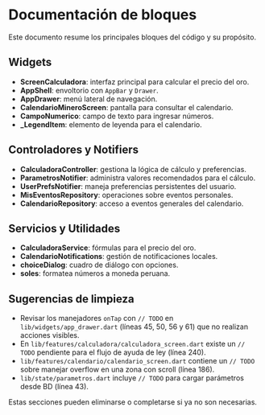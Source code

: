 # Documentación de bloques

Este documento resume los principales bloques del código y su propósito.

## Widgets
- **ScreenCalculadora**: interfaz principal para calcular el precio del oro.
- **AppShell**: envoltorio con `AppBar` y `Drawer`.
- **AppDrawer**: menú lateral de navegación.
- **CalendarioMineroScreen**: pantalla para consultar el calendario.
- **CampoNumerico**: campo de texto para ingresar números.
- **_LegendItem**: elemento de leyenda para el calendario.

## Controladores y Notifiers
- **CalculadoraController**: gestiona la lógica de cálculo y preferencias.
- **ParametrosNotifier**: administra valores recomendados para el cálculo.
- **UserPrefsNotifier**: maneja preferencias persistentes del usuario.
- **MisEventosRepository**: operaciones sobre eventos personales.
- **CalendarioRepository**: acceso a eventos generales del calendario.

## Servicios y Utilidades
- **CalculadoraService**: fórmulas para el precio del oro.
- **CalendarioNotifications**: gestión de notificaciones locales.
- **choiceDialog**: cuadro de diálogo con opciones.
- **soles**: formatea números a moneda peruana.

## Sugerencias de limpieza
- Revisar los manejadores `onTap` con `// TODO` en `lib/widgets/app_drawer.dart` (líneas 45, 50, 56 y 61) que no realizan acciones visibles.
- En `lib/features/calculadora/calculadora_screen.dart` existe un `// TODO` pendiente para el flujo de ayuda de ley (línea 240).
- `lib/features/calendario/calendario_screen.dart` contiene un `// TODO` sobre manejar overflow en una zona con scroll (línea 186).
- `lib/state/parametros.dart` incluye `// TODO` para cargar parámetros desde BD (línea 43).

Estas secciones pueden eliminarse o completarse si ya no son necesarias.
